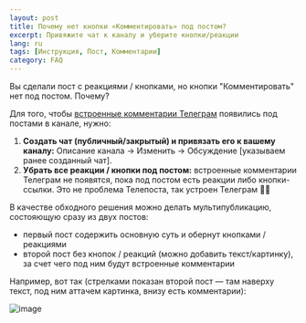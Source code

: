 ```yaml
---
layout: post
title: Почему нет кнопки «Комментировать» под постом?
excerpt: Привяжите чат к каналу и уберите кнопки/реакции
lang: ru
tags: [Инструкция, Пост, Комментарии]
category: FAQ
---
```


Вы сделали пост с реакциями / кнопками, но кнопки "Комментировать" нет под постом. Почему?

Для того, чтобы [встроенные комментарии Телеграм](https://telegram.org/blog/filters-anonymous-admins-comments/ru#kommentarii-v-kanalah) появились под постами в канале, нужно:

1. **Создать чат (публичный/закрытый) и привязать его к вашему каналу:** Описание канала → Изменить → Обсуждение [указываем ранее созданный чат].
2. **Убрать все реакции / кнопки под постом:** встроенные комментарии Телеграм не появятся, пока под постом есть реакции либо кнопки-ссылки. Это не проблема Телепоста, так устроен Телеграм 🤷‍♂️

В качестве обходного решения можно делать мультипубликацию, состояющую сразу из двух постов:
* первый пост содержить основную суть и обернут кнопками / реакциями
* второй пост без кнопок / реакций (можно добавить текст/картинку), за счет чего под ним будут встроенные комментарии

Например, вот так (стрелками показан второй пост — там наверху текст, под ним аттачем картинка, внизу есть комментарии):

![image](https://user-images.githubusercontent.com/24430718/107823247-87714e00-6d90-11eb-8adf-11e6d62a0ea4.png)
